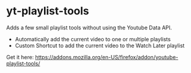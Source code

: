 # yt-playlist-tools

Adds a few small playlist tools without using the Youtube Data API.

- Automatically add the current video to one or multiple playlists
- Custom Shortcut to add the current video to the Watch Later playlist

Get it here:
https://addons.mozilla.org/en-US/firefox/addon/youtube-playlist-tools/
